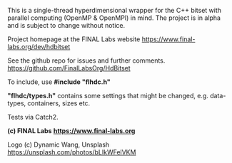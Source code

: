 This is a single-thread hyperdimensional wrapper for the C++ bitset with parallel computing (OpenMP & OpenMPI) in mind.
The project is in alpha and is subject to change without notice.

Project homepage at the FINAL Labs website
https://www.final-labs.org/dev/hdbitset

See the github repo for issues and further comments.
https://github.com/FinalLabsOrg/HdBitset

To include, use **#include "flhdc.h"**

**"flhdc/types.h"** contains some settings that might be changed, e.g. data-types, containers, sizes etc.

Tests via Catch2.

**(c) FINAL Labs**
**https://www.final-labs.org**

Logo (c) Dynamic Wang, Unsplash
https://unsplash.com/photos/bLIkWFelVKM

